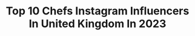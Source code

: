 ---
title: Top 10 Chefs Instagram Influencers In United Kingdom In 2023
description: >-
  Find top chefs Instagram influencers in United Kingdom in 2023. Most popular hashtags: #travelgram #wanderlust #instatravel.
platform: Instagram
hits: 173
text_top: See the most popular Instagram influencers on inBeat.
text_bottom: Our platform holds 173 Instagram influencers like this in United Kingdom for you to contact.
profiles:
  - username: "hollieevelyn"
    fullname: >-
      Hollie-Evelyn ✨
    bio: >-
      Mum Life & Professional Chef Archie & Ariella ❤️ Biz: Sustainable & stylish tableware for little foodies 🌎✨@bamboosaidthebear Recipes & Activities 🎨
    location: "United Kingdom"
    followers: 33772
    engagement: 657
    commentsToLikes: 0.121105
    id: ck0tul6g47nu10i19fyd7zvdl
    verified: false
    hashtags: "#realisation137, #ad"
  - username: "katie_anna21"
    fullname: >-
      Katie Anna
    bio: >-
      Chef/Model/Miss Dolittle 🐕🐕🐕🐕🦜 My business @katies_kitchfix👩🏼‍🍳 Law of attraction ~ good energy is everything💫 The best things In life aren’t things 🌻
    location: "United Kingdom"
    followers: 85658
    engagement: 103
    commentsToLikes: 0.043302
    id: ck8t0tsoxtach0j781drw2g3p
    verified: false
    hashtags: "#dogslife, #rainbowlorikeets, #petsofinstagram, #hairgoals"
  - username: "followingthethorpes"
    fullname: >-
      DT 💚
    bio: >-
      🌱Vegan family 🍔 Food Blogger 👩‍🍳 Proud mummy of Chef DeeDee 📩 DM or Email for collaborations
    location: "United Kingdom"
    followers: 6620
    engagement: 610
    commentsToLikes: 0.020512
    id: ckap32qqz1ayy0i78m4jld57m
    verified: false
    hashtags: "#ad, #pocketmoney, #freekidscard, #hyperjar"
  - username: "aehglory"
    fullname: >-
      Aeh Pannasorn^^
    bio: >-
      😇Team Angel Cycling 🚴Ceepo Bicycle Ambassador Chef: Morning Glory The Bakery House Blog FB: EatPlayRide 📞For Work:0825709998
    location: "United Kingdom"
    followers: 101730
    engagement: 114
    commentsToLikes: 0.023569
    id: ck5zqr26pv4mg0i147foxsy93
    verified: false
    hashtags: "#cyclingapparel, #cyclingselfie, #cyclingaddict, #runningmotivation"
  - username: "toniabuxton"
    fullname: >-
      Tonia Buxton
    bio: >-
      Mum 50+, Pro-aging advisor, Fashion, Travel, TV Presenter, Author, Celebrity Chef & Consultant at The Real Greek Restaurants. @vickiewhitemgmnt
    location: "United Kingdom"
    followers: 23294
    engagement: 201
    commentsToLikes: 0.034379
    id: ck6tot19ufy480j718iv4kad4
    verified: true
    hashtags: "#pampersession, #throwbackthursday, #therealgreek, #toniasstyle"
  - username: "1ogidigirl"
    fullname: >-
      Ijeoma
    bio: >-
      🇳🇬Just a Simple Girl No Stress 💯 📍London U.K 🇺🇸🧑🏼‍🎓BBA 🏥💉Health Sector 🧑🏼‍🍳 Cook Addict @chef.ijeoma 📖 Romans 8:28
    location: "United Kingdom"
    followers: 3615
    engagement: 907
    commentsToLikes: 0.070361
    id: ckapchek33tbq0i78c0e8a9y6
    verified: false
    hashtags: "#blessed, #abuja, #vacationvibes, #strongereveryday"
  - username: "laurabradymua"
    fullname: >-
      Laura
    bio: >-
      Award winning actress, chef, pathological liar. Makeup Artist/ Queen/ Cat Lady 💖🏳️‍🌈💄 (she/her) ⬇️ NEWEST YOUTUBE VIDEO! ⬇️
    location: "United Kingdom"
    followers: 58482
    engagement: 85
    commentsToLikes: 0.056645
    id: ck5hiusf6fhqn0i11uqurtddi
    verified: false
    hashtags: "#amazingmakeupart, #makeupideas, #lcxme, #100daysofmakeup"
  - username: "laylaypowell"
    fullname: >-
      Layla Powell
    bio: >-
      What or who I am is still evolving It's not yet written LawGrad, Business owner, Model, Private chef, @laylayskitchen,Art Advisory
    location: "United Kingdom"
    followers: 29344
    engagement: 131
    commentsToLikes: 0.025526
    id: ck5pwizatn1ax0i1144lie6ys
    verified: false
    hashtags: "#cooking, #shoot, #chooselove, #work"
  - username: "healthyvoyager"
    fullname: >-
      Carolyn Scott-Hamilton
    bio: >-
      World Traveler | TV Host | Latina | Vegan Chef | Nutritionist | Author | Eco Adventure Junkie | HealthyVoyager.com
    location: "United Kingdom"
    followers: 43770
    engagement: 283
    commentsToLikes: 0.026625
    id: ck5zvy47x54o90i14p1d8k29a
    verified: true
    hashtags: "#thediscoverer, #topdeck, #gltlove, #luxuryworldtraveler"
  - username: "georgie_kid"
    fullname: >-
      ⚡️GEORGIE⚡️
    bio: >-
      • LGBTQ+ 🌈 •Travel & Lifestyle blogger✈️🥂 •47 => 🌎 Next stop =>🇲🇽😍 • Head Chef & Foodie 🍽 • Made in Hackney- London UK • DM for collabs 📥
    location: "United Kingdom"
    followers: 25940
    engagement: 806
    commentsToLikes: 0.059323
    id: ck8td3oee1qgm0j78m2o2topo
    verified: false
    hashtags: "#travelgram, #wanderlust, #lovewins, #instatravel"
---